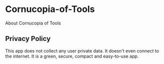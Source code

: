 # Cornucopia-of-Tools
About Cornucopia of Tools

## Privacy Policy

This app does not collect any user private data. It doesn't even connect to the internet. It is a green, secure, compact and easy-to-use app.
